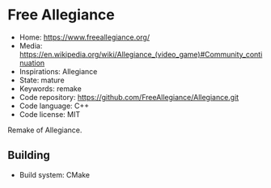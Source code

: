 # Free Allegiance

- Home: https://www.freeallegiance.org/
- Media: https://en.wikipedia.org/wiki/Allegiance_(video_game)#Community_continuation
- Inspirations: Allegiance
- State: mature
- Keywords: remake
- Code repository: https://github.com/FreeAllegiance/Allegiance.git
- Code language: C++
- Code license: MIT

Remake of Allegiance.

## Building

- Build system: CMake
